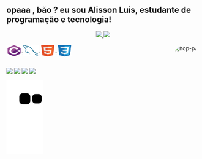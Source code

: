 ## opaaa , bão ? eu sou Alisson Luis, estudante de programação e tecnologia!

<div align="center">
  <a href="https://github.com/hopbunny">
  <img height="180em" src="https://github-readme-stats.vercel.app/api?username=hopbunny&show_icons=true&theme=dark&include_all_commits=true&count_private=true"/>
  <img height="180em" src="https://github-readme-stats.vercel.app/api/top-langs/?username=hopbunny&layout=compact&langs_count=7&theme=dark"/>
</div>

<div style="display: inline_block"><br>
  <img align="center" alt="hop-csharp" height="30" width="40" src="https://raw.githubusercontent.com/devicons/devicon/master/icons/csharp/csharp-original.svg">
  <img align="center" alt="hop-MySQL" height="30" width="40" src="https://github.com/devicons/devicon/blob/master/icons/mysql/mysql-original.svg">
  <img align="center" alt="hop-HTML" height="30" width="40" src="https://raw.githubusercontent.com/devicons/devicon/master/icons/html5/html5-original.svg">
  <img align="center" alt="hop-CSS" height="30" width="40" src="https://raw.githubusercontent.com/devicons/devicon/master/icons/css3/css3-original.svg">
  <img align="right" alt="hop-pic" height="150" style="border-radius:50px;" src="">
</div>

##

<div> 
  <a href="https://instagram.com/alisson.luis.11" target="_blank"><img src="https://img.shields.io/badge/-Instagram-%23E4405F?style=for-the-badge&logo=instagram&logoColor=white" target="_blank"></a>
  <a href="https://www.linkedin.com/in/alisson-luis-86b992228/" target="_blank"><img src="https://img.shields.io/badge/-LinkedIn-%230077B5?style=for-the-badge&logo=linkedin&logoColor=white" target="_blank"></a> 
  <a href="https://discord.gg/9tu2DWAg" target="_blank"><img src="https://img.shields.io/badge/Discord-7289DA?style=for-the-badge&logo=discord&logoColor=white" target="_blank"></a> 
  <a href = "mailto:alissonluis2009@gmail.com"><img src="https://img.shields.io/badge/-Gmail-%23333?style=for-the-badge&logo=gmail&logoColor=white" target="_blank"></a>
</div>

![Snake animation](https://github.com/hopbunny/hopbunny/blob/output/github-contribution-grid-snake.svg)
